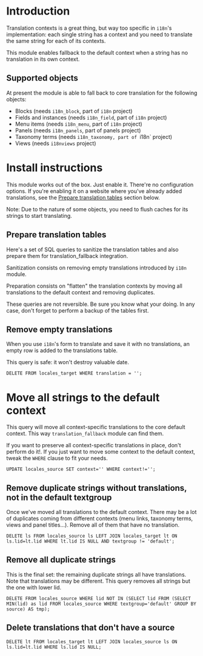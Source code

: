 # Introduction

Translation contexts is a great thing, but way too specific in `i18n`'s
implementation: each single string has a context and you need to translate
the same string for each of its contexts.

This module enables fallback to the default context when a string has no
translation in its own context.


## Supported objects

At present the module is able to fall back to core translation for the
following objects:

 * Blocks (needs `i18n_block`, part of ``i18n`` project)
 * Fields and instances (needs `i18n_field`, part of `i18n` project)
 * Menu items (needs `i18n_menu`, part of `i18n` project)
 * Panels (needs `i18n_panels`, part of panels project)
 * Taxonomy terms (needs `i18n_taxonomy, part of `i18n` project)
 * Views (needs `i18nviews` project)


# Install instructions

This module works out of the box. Just enable it. There're no configuration
options.
If you're enabling it on a website where you've already added translations, see
the [Prepare translation tables](#prepare-translation-tables) section below.

Note: Due to the nature of some objects, you need to flush caches for its
strings to start translating.


## Prepare translation tables

Here's a set of SQL queries to sanitize the translation tables and also prepare
them for translation_fallback integration.

Sanitization consists on removing empty translations introduced by `i18n` module.

Preparation consists on "flatten" the translation contexts by moving all
translations to the default context and removing duplicates.

These queries are not reversible. Be sure you know what your doing. In any case,
don't forget to perform a backup of the tables first.


## Remove empty translations

When you use `i18n`'s form to translate and save it with no translations, an
empty row is added to the translations table.

This query is safe: it won't destroy valuable date.

`DELETE FROM locales_target WHERE translation = '';`


# Move all strings to the default context

This query will move all context-specific translations to the core default
context. This way `translation_fallback` module can find them.

If you want to preserve all context-specific translations in place, don't
perform do it!.
If you just want to move some context to the default context, tweak the `WHERE`
clause to fit your needs.

`UPDATE locales_source SET context='' WHERE context!='';`


## Remove duplicate strings without translations, not in the default textgroup

Once we've moved all translations to the default context. There may be a lot of
duplicates coming from different contexts (menu links, taxonomy terms, views and
panel titles...). Remove all of them that have no translation.

`DELETE ls FROM locales_source ls LEFT JOIN locales_target lt ON ls.lid=lt.lid WHERE lt.lid IS NULL AND textgroup != 'default';`


## Remove all duplicate strings

This is the final set: the remaining duplicate strings all have translations.
Note that translations may be different. This query removes all strings but
the one with lower lid.

`DELETE FROM locales_source WHERE lid NOT IN (SELECT lid FROM (SELECT MIN(lid) as lid FROM locales_source WHERE textgroup='default' GROUP BY source) AS tmp);`


## Delete translations that don't have a source

`DELETE lt FROM locales_target lt LEFT JOIN locales_source ls ON ls.lid=lt.lid WHERE ls.lid IS NULL;`


